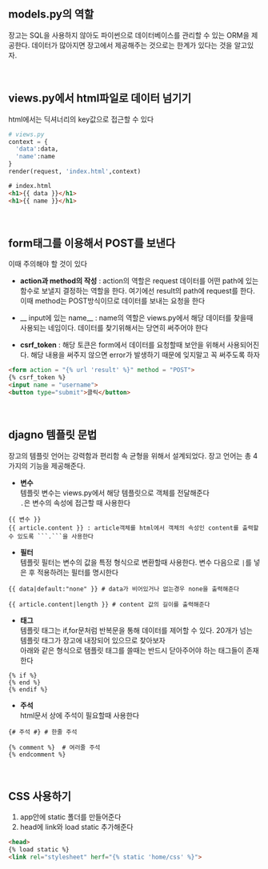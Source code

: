 ## models.py의 역할
장고는 SQL을 사용하지 않아도 파이썬으로 데이터베이스를 관리할 수 있는 ORM을 제공한다. 데이터가 많아지면 장고에서 제공해주는 것으로는 한계가 있다는 것을 알고있자.   



<br>

## views.py에서 html파일로 데이터 넘기기 
html에서는 딕셔너리의 key값으로 접근할 수 있다
```python
# views.py
context = {
  'data':data,
  'name':name
}
render(request, 'index.html',context)
```
```html
# index.html
<h1>{{ data }}</h1>
<h1>{{ name }}</h1>
```

<br>

## form태그를 이용해서 POST를 보낸다   
이때 주의해야 할 것이 있다   
- __action과 method의 작성__ : action의 역할은 request 데이터를 어떤 path에 있는 함수로 보낼지 결정하는 역할을 한다. 여기에선 result의 path에 request를 한다. 이때 method는 POST방식이므로 데이터를 보내는 요청을 한다    

- __ input에 있는 name__ : name의 역할은 views.py에서 해당 데이터를 찾을때 사용되는 네임이다. 데이터를 찾기위해서는 당연히 써주어야 한다    

- __csrf_token__ : 해당 토큰은 form에서 데이터를 요청할때 보안을 위해서 사용되어진다. 해당 내용을 써주지 않으면 error가 발생하기 때문에 잊지말고 꼭 써주도록 하자    
```HTML
<form action = "{% url 'result' %}" method = "POST">
{% csrf_token %}
<input name = "username">
<button type="submit">클릭</button>
```

<br>

## djagno 템플릿 문법
장고의 템플릿 언어는 강력함과 편리함 속 균형을 위해서 설계되었다. 장고 언어는 총 4가지의 기능을 제공해준다.    

- __변수__  
템플릿 변수는 views.py에서 해당 템플릿으로 객체를 전달해준다      
```.```은 변수의 속성에 접근할 때 사용한다   
```
{{ 변수 }}
{{ article.content }} : article객체를 html에서 객체의 속성인 content를 출력할 수 있도록 ```.```을 사용한다
``` 
- __필터__   
템플릿 필터는 변수의 값을 특정 형식으로 변환할때 사용한다. 변수 다음으로 ```|```를 넣은 후 적용하려는 필터를 명시한다         
```
{{ data|default:"none" }} # data가 비어있거나 없는경우 none을 출력해준다   

{{ article.content|length }} # content 값의 길이를 출력해준다
```
- __태그__     
템플릿 태그는 if,for문처럼 반복문을 통해 데이터를 제어할 수 있다. 20개가 넘는 템플릿 태그가 장고에 내장되어 있으므로 찾아보자      
아래와 같은 형식으로 탬플릿 태그를 쓸때는 반드시 닫아주어야 하는 태그들이 존재한다
```
{% if %}
{% end %}
{% endif %}
```
- __주석__      
html문서 상에 주석이 필요할때 사용한다   
```
{# 주석 #} # 한줄 주석

{% comment %}  # 여러줄 주석
{% endcomment %}
```

<br>

## CSS 사용하기

1. app안에 static 폴더를 만들어준다    
2. head에 link와 load static 추가해준다   
```html
<head>
{% load static %}
<link rel="stylesheet" herf="{% static 'home/css' %}">

```